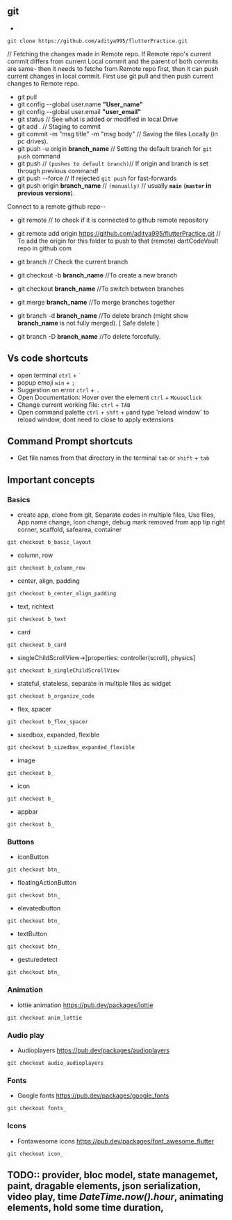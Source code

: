 ## git
 - 
```
git clone https://github.com/aditya995/flutterPractice.git
```

// Fetching the changes made in Remote repo. If Remote repo's current commit differs from current Local commit and the parent of both commits are same- then it needs to fetche from Remote repo first, then it can push current changes in local commit. First use git pull and then push current changes to Remote repo.
 - git pull
 - git config --global user.name **"User_name"**
 - git config --global user.email **"user_email"**
 - git status   // See what is added or modified in local Drive
 - git add .    // Staging to commit
 - git commit -m "msg title" -m "msg body"  // Saving the files Locally (in pc drives).
 - git push -u origin **branch_name** // Setting the default branch for `git push` command
 - git push    // `(pushes to default branch)`// If origin and branch is set through previous command!
 - git push --force  // If rejected `git push` for fast-forwards
 - git push origin **branch_name**  // `(manually)` // usually **`main`** (**`master` in previous versions**).

 

Connect to a remote github repo--
 - git remote   // to check if it is connected to github remote repository
 - git remote add origin https://github.com/aditya995/flutterPractice.git 
// To add the origin for this folder to push to that (remote) dartCodeVault repo in github.com

 - git branch   // Check the current branch
 - git checkout -b **branch_name**    //To create a new branch
 - git checkout **branch_name**   //To switch between branches
 - git merge **branch_name**  //To merge branches together
 - git branch -d **branch_name**  //To delete branch (might show **branch_name** is not fully merged). [ Safe delete ]
 - git branch -D **branch_name**  //To delete forcefully.

## Vs code shortcuts
 - open terminal `ctrl` + `
 - popup emoji `win` + `;`
 - Suggestion on error `ctrl` + `.`
 - Open Documentation: Hover over the element `ctrl` + `MouseClick`
 - Change current working file: `ctrl` + `TAB`
 - Open command palette `ctrl` + `shft` + `p`and type 'reload window' to reload window, dont need to close to apply extensions

## Command Prompt shortcuts
 - Get file names from that directory in the terminal `tab` or `shift` + `tab`

## Important concepts
### Basics
 - create app, clone from git, Separate codes in multiple files, Use files, App name change, Icon change, debug mark removed from app tip right corner, scaffold, safearea, container
```
git checkout b_basic_layout
```
 - column, row
```
git checkout b_column_row
```
 - center, align, padding
```
git checkout b_center_align_padding
```
 - text, richtext
```
git checkout b_text
```
 - card 
```
git checkout b_card
```
 - singleChildScrollView->[properties: controller(scroll), physics]
```
git checkout b_singleChildScrollView
```
 - stateful, stateless, separate in multiple files as widget
```
git checkout b_organize_code
```
 - flex, spacer
```
git checkout b_flex_spacer
```
 - sixedbox, expanded, flexible
```
git checkout b_sizedbox_expanded_flexible
```
 - image
```
git checkout b_
```
 - icon
```
git checkout b_
```
 - appbar
```
git checkout b_
```
### Buttons
 - iconButton
```
git checkout btn_
```
 - floatingActionButton
```
git checkout btn_
```
 - elevatedbutton
```
git checkout btn_
```
 - textButton
```
git checkout btn_
```
 - gesturedetect
```
git checkout btn_
```
### Animation
 - lottie animation https://pub.dev/packages/lottie
```
git checkout anim_lottie
```
### Audio play
 - Audioplayers https://pub.dev/packages/audioplayers
```
git checkout audio_audioplayers
```
### Fonts
 - Google fonts https://pub.dev/packages/google_fonts
```
git checkout fonts_
```
### Icons
 - Fontawesome icons https://pub.dev/packages/font_awesome_flutter
```
git checkout icon_
```
## TODO:: provider, bloc model, state managemet, paint, dragable elements, json serialization, video play, time *DateTime.now().hour*, animating elements, hold some time duration, 
